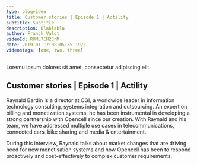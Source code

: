 ```yaml
---
type: blogvideo
title: Customer stories | Episode 1 | Actility
subtitle: Subtitle
description: Blablabla
author: Franck Valot
videoId: RUML7IH2JnM
date: 2019-01-17T08:05:55.197Z
videostags: [one, two, three]
---
```

Loremu ipsum dolores sit amet, consectetur adipiscing elit.

## Customer stories | Episode 1 | Actility

Raynald Bardin is a director at CGI, a worldwide leader in information technology consulting, systems integration and outsourcing. An expert on billing and monetization systems, he has been instrumental in developing a strong partnership with Opencell since our creation. With Raynald and his team, we have addressed multiple use cases in telecommunications, connected cars, bike sharing and media & entertainment.

During this interview, Raynald talks about market changes that are driving need for new monetisation systems and how Opencell has been to respond proactively and cost-effectively to complex customer requirements.
